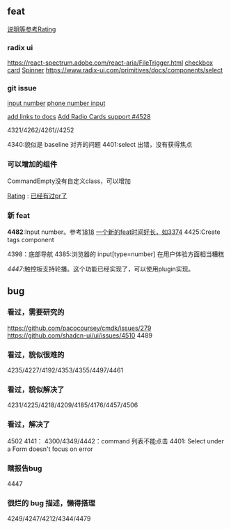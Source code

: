 ## feat
[说明等参考Rating](https://github.com/shadcn-ui/ui/pull/2951)

### radix ui
https://react-spectrum.adobe.com/react-aria/FileTrigger.html
[checkbox card](https://www.radix-ui.com/themes/docs/components/checkbox-cards)
[Spinner](https://www.radix-ui.com/themes/docs/components/spinner)
https://www.radix-ui.com/primitives/docs/components/select

### git issue

[input number](https://github.com/shadcn-ui/ui/pull/1818)
[phone number input](https://github.com/shadcn-ui/ui/issues/4596)

[add links to docs](https://github.com/shadcn-ui/ui/issues/4536)
[Add Radio Cards support #4528](https://github.com/shadcn-ui/ui/issues/4528)

4321/4262/4261//4252

4340:貌似是 baseline 对齐的问题
4401:select 出错，没有获得焦点


### 可以增加的组件
CommandEmpty没有自定义class，可以增加

[Rating](https://mui.com/material-ui/react-rating/) : [已经有过pr了](https://github.com/shadcn-ui/ui/pull/2951)


### 新 feat


**4482**:Input number。参考[1818](https://github.com/shadcn-ui/ui/pull/1818)
		[一个新的feat时间好长，如3374](https://github.com/shadcn-ui/ui/pull/3374)
4425:Create tags component

4398：底部导航
4385:浏览器的 input[type=number] 在用户体验方面相当糟糕


*4447*:触控板支持轮播。这个功能已经实现了，可以使用plugin实现。

## bug

### 看过，需要研究的
https://github.com/pacocoursey/cmdk/issues/279
https://github.com/shadcn-ui/ui/issues/4510
4489


### 看过，貌似很难的

4235/4227/4192/4353/4355/4497/4461


### 看过，貌似解决了

4231/4225/4218/4209/4185/4176/4457/4506


### 看过，解决了
4502
4141：
4300/4349/4442：command 列表不能点击
4401: Select under a Form doesn't focus on error

### 瞎报告bug
4447


### 很烂的 bug 描述，懒得搭理

4249/4247/4212/4344/4479
